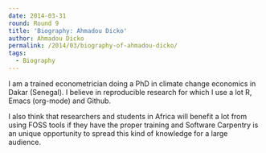 ```yaml
---
date: 2014-03-31
round: Round 9
title: 'Biography: Ahmadou Dicko'
author: Ahmadou Dicko
permalink: /2014/03/biography-of-ahmadou-dicko/
tags:
  - Biography
---
```

I am a trained econometrician doing a PhD in climate change economics in Dakar (Senegal). I believe in reproducible research for which I use a lot R, Emacs (org-mode) and Github.

I also think that researchers and students in Africa will benefit a lot from using FOSS tools if they have the proper training and Software Carpentry is an unique opportunity to spread this kind of knowledge for a large audience.

